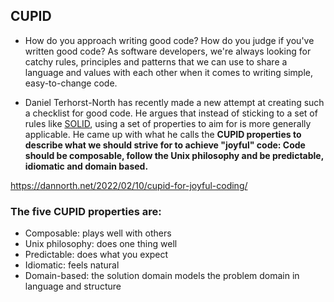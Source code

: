 ## CUPID

* How do you approach writing good code? How do you judge if you've written good code? As software developers, we're always looking for catchy rules, principles and patterns that we can use to share a language and values with each other when it comes to writing simple, easy-to-change code.

* Daniel Terhorst-North has recently made a new attempt at creating such a checklist for good code. He argues that instead of sticking to a set of rules like [SOLID](https://en.wikipedia.org/wiki/SOLID), using a set of properties to aim for is more generally applicable. He came up with what he calls the **CUPID properties to describe what we should strive for to achieve "joyful" code: Code should be composable, follow the Unix philosophy and be predictable, idiomatic and domain based.**

https://dannorth.net/2022/02/10/cupid-for-joyful-coding/

### The five CUPID properties are:

* Composable: plays well with others
* Unix philosophy: does one thing well
* Predictable: does what you expect
* Idiomatic: feels natural
* Domain-based: the solution domain models the problem domain in language and structure
